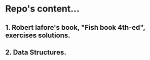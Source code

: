 # Repo's content...
## 1. Robert lafore's book, "Fish book 4th-ed", exercises solutions.
## 2. Data Structures.

